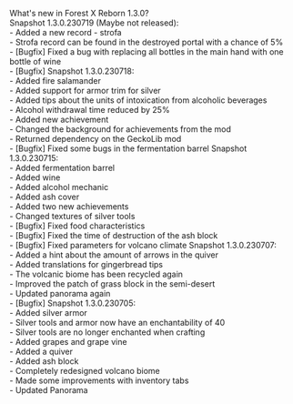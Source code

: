 What's new in Forest X Reborn 1.3.0?<br />
Snapshot 1.3.0.230719 (Maybe not released):
<br /> - Added a new record - strofa
<br /> - Strofa record can be found in the destroyed portal with a chance of 5%
<br /> - [Bugfix] Fixed a bug with replacing all bottles in the main hand with one bottle of wine
<br /> - [Bugfix] 
Snapshot 1.3.0.230718:
<br /> - Added fire salamander
<br /> - Added support for armor trim for silver
<br /> - Added tips about the units of intoxication from alcoholic beverages
<br /> - Alcohol withdrawal time reduced by 25%
<br /> - Added new achievement
<br /> - Changed the background for achievements from the mod
<br /> - Returned dependency on the GeckoLib mod
<br /> - [Bugfix] Fixed some bugs in the fermentation barrel
Snapshot 1.3.0.230715:
<br /> - Added fermentation barrel
<br /> - Added wine
<br /> - Added alcohol mechanic
<br /> - Added ash cover
<br /> - Added two new achievements
<br /> - Changed textures of silver tools
<br /> - [Bugfix] Fixed food characteristics
<br /> - [Bugfix] Fixed the time of destruction of the ash block
<br /> - [Bugfix] Fixed parameters for volcano climate
Snapshot 1.3.0.230707:
<br /> - Added a hint about the amount of arrows in the quiver
<br /> - Added translations for gingerbread tips
<br /> - The volcanic biome has been recycled again
<br /> - Improved the patch of grass block in the semi-desert
<br /> - Updated panorama again
<br /> - [Bugfix] 
Snapshot 1.3.0.230705:
<br /> - Added silver armor
<br /> - Silver tools and armor now have an enchantability of 40
<br /> - Silver tools are no longer enchanted when crafting
<br /> - Added grapes and grape vine
<br /> - Added a quiver
<br /> - Added ash block
<br /> - Completely redesigned volcano biome
<br /> - Made some improvements with inventory tabs
<br /> - Updated Panorama